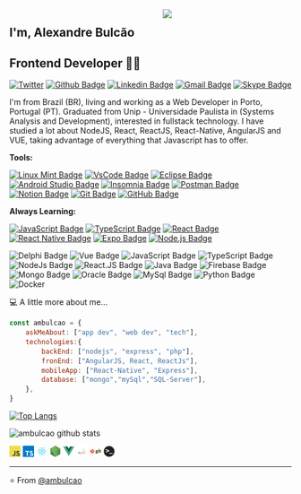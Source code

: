 <img align='right' src="https://media.giphy.com/media/M9gbBd9nbDrOTu1Mqx/giphy.gif" width="230">

## I'm, Alexandre Bulcão 
## Frontend Developer 👨‍💻

[![Twitter](https://img.shields.io/badge/-Twitter-222222?style=flat-square&logo=twitter&logoColor=white&link=https://twitter.com/ambulcao/)](https://twitter.com/ambulcao/)
[![Github Badge](https://img.shields.io/badge/-Github-000?style=flat-square&logo=Github&logoColor=white&link=https://github.com/ambulcao)](https://github.com/ambulcao)
[![Linkedin Badge](https://img.shields.io/badge/-LinkedIn-blue?style=flat-square&logo=Linkedin&logoColor=white&link=https://linkedin.com/in/alexandre-bulcão-141780101)](https://linkedin.com/in/alexandre-bulcão-141780101)
[![Gmail Badge](https://img.shields.io/badge/-Gmail-c14438?style=flat-square&logo=Gmail&logoColor=white&link=mailto:ambulcao@gmail.com)](mailto:ambulcao@gmail.com)
[![Skype Badge](https://img.shields.io/badge/-Skype-00AFF0?style=flat-square&logo=Skype&logoColor=white&link=mailto:ambulcao@gmail.com)](https://join.skype.com/invite/aB0hz6dxd15J)

I'm from Brazil (BR), living and working as a Web Developer in Porto, Portugal (PT). Graduated from Unip - Universidade Paulista in (Systems Analysis and Development), interested in fullstack technology. I have studied a lot about NodeJS, React, ReactJS, React-Native, AngularJS and VUE, taking advantage of everything that Javascript has to offer.

**Tools:**

[![Linux Mint Badge](https://img.shields.io/badge/-Linux_Mint-87CF3E?style=flat-square&logo=linux-mint&logoColor=white&link=https://github.com/brunoemferreira)](https://)
[![VsCode Badge](https://img.shields.io/badge/-VsCode-007ACC?style=flat-square&logo=visual-studio-code&logoColor=white&link=https://github.com/brunoemferreira)](https://code.visualstudio.com/)
[![Eclipse Badge](https://img.shields.io/badge/-Eclipse-2C2255?style=flat-square&logo=eclipse&logoColor=white&link=https://github.com/brunoemferreira)](https://)
[![Android Studio Badge](https://img.shields.io/badge/-Android_Studio-3DDC84?style=flat-square&logo=android-studio&logoColor=white&link=https://github.com/brunoemferreira)](https://)
[![Insomnia Badge](https://img.shields.io/badge/-Insomnia-5849BE?style=flat-square&logo=insomnia&logoColor=white&link=https://github.com/brunoemferreira)](https://)
[![Postman Badge](https://img.shields.io/badge/-Postman-FF6C37?style=flat-square&logo=postman&logoColor=white&link=https://github.com/brunoemferreira)](https://)
[![Notion Badge](https://img.shields.io/badge/-Notion-000000?style=flat-square&logo=notion&logoColor=white&link=https://github.com/brunoemferreira)](https://)
[![Git Badge](https://img.shields.io/badge/-Git-F05032?style=flat-square&logo=git&logoColor=white&link=https://github.com/brunoemferreira)](https://)
[![GitHub Badge](https://img.shields.io/badge/-GitHub-181717?style=flat-square&logo=Github&logoColor=white&link=https://github.com/brunoemferreira)](https://)

**Always Learning:**

[![JavaScript Badge](https://img.shields.io/badge/-JavaScript-yellow?style=flat&logo=javascript&logoColor=black)](#)
[![TypeScript Badge](https://img.shields.io/badge/-TypeScript-007ACC?style=flat&logo=typescript&logoColor=white)](#)
[![React Badge](https://img.shields.io/badge/-React-282c33?style=flat&logo=react&logoColor=61DAFB)](#)
[![React Native Badge](https://img.shields.io/badge/-React_Native-silver?&style=flat&logo=react&logoColor=61DAFB)](#)
[![Expo Badge](https://img.shields.io/badge/-Expo-4C35E3?&style=flat&logo=expo&logoColor=white)](#)
[![Node.js Badge](https://img.shields.io/badge/-Node.js-339933?style=flat&logo=node.js&logoColor=white)](#)

![Delphi Badge](https://img.shields.io/badge/-Delphi-c14438?style=flat-square&logoColor=white&link=mailto:brunoemf@gmail.com)
![Vue Badge](https://img.shields.io/badge/-Vue-4FC08D?style=flat-square&logo=vue.js&logoColor=white&link=https://github.com/brunoemferreira)
![JavaScript Badge](https://img.shields.io/badge/-JavaScript-F7DF1E?style=flat-square&logo=javascript&logoColor=white&link=https://github.com/brunoemferreira)
![TypeScript Badge](https://img.shields.io/badge/-TypeScript-007ACC?style=flat-square&logo=TypeScript&logoColor=white&link=https://github.com/brunoemferreira)
![NodeJs Badge](https://img.shields.io/badge/-Node.Js-339933?style=flat-square&logo=node.js&logoColor=white&link=https://github.com/brunoemferreira)
![React.JS Badge](https://img.shields.io/badge/-React-61DAFB?style=flat-square&logo=react&logoColor=white&link=https://github.com/brunoemferreira)
![Java Badge](https://img.shields.io/badge/-Java-c14438?style=flat-square&logo=Java&logoColor=white&link=https://github.com/brunoemferreira)
![Firebase Badge](https://img.shields.io/badge/-Firebase-FFCA28?style=flat-square&logo=Firebase&logoColor=white&link=https://github.com/brunoemferreira)
![Mongo Badge](https://img.shields.io/badge/-MongoDB-47A248?style=flat-square&logo=MongoDB&logoColor=white&link=https://github.com/brunoemferreira)
![Oracle Badge](https://img.shields.io/badge/-Oracle-F80000?style=flat-square&logo=Oracle&logoColor=white&link=https://github.com/brunoemferreira)
![MySql Badge](https://img.shields.io/badge/-MySql-4479A1?style=flat-square&logo=MySql&logoColor=white&link=https://github.com/brunoemferreira)
![Python Badge](https://img.shields.io/badge/-Python-3776AB?style=flat-square&logo=Python&logoColor=white&link=https://github.com/brunoemferreira)
![Docker](https://img.shields.io/badge/-Docker-099cec?style=flat&logoColor=fff&logo=docker)&nbsp;



💻 A little more about me...  

```javascript
const ambulcao = {
    askMeAbout: ["app dev", "web dev", "tech"],
    technologies:{
        backEnd: ["nodejs", "express", "php"],
        fronEnd: ["AngularJS, React, ReactJs"],
        mobileApp: ["React-Native", "Express"],
        database: ["mongo","mySql","SQL-Server"],
    },
}
```

[![Top Langs](https://github-readme-stats.vercel.app/api/top-langs/?username=anuraghazra&layout=compact)](https://github.com/anuraghazra/github-readme-stats)

![ambulcao github stats](https://github-readme-stats.vercel.app/api?username=ambulcao&show_icons=true&theme=merko)


<code><img height="20" src="https://raw.githubusercontent.com/github/explore/80688e429a7d4ef2fca1e82350fe8e3517d3494d/topics/javascript/javascript.png"></code>
<code><img height="20" src="https://raw.githubusercontent.com/github/explore/80688e429a7d4ef2fca1e82350fe8e3517d3494d/topics/typescript/typescript.png"></code>
<code><img height="20" src="https://raw.githubusercontent.com/github/explore/80688e429a7d4ef2fca1e82350fe8e3517d3494d/topics/react/react.png"></code>
<code><img height="20" src="https://raw.githubusercontent.com/github/explore/80688e429a7d4ef2fca1e82350fe8e3517d3494d/topics/nodejs/nodejs.png"></code>
<code><img height="20" src="https://raw.githubusercontent.com/github/explore/80688e429a7d4ef2fca1e82350fe8e3517d3494d/topics/vue/vue.png"></code>
<code><img height="20" src="https://raw.githubusercontent.com/github/explore/80688e429a7d4ef2fca1e82350fe8e3517d3494d/topics/mysql/mysql.png"></code>
<code><img height="20" src="https://raw.githubusercontent.com/github/explore/80688e429a7d4ef2fca1e82350fe8e3517d3494d/topics/git/git.png"></code>
<code><img height="20" src="https://raw.githubusercontent.com/github/explore/80688e429a7d4ef2fca1e82350fe8e3517d3494d/topics/terminal/terminal.png"></code>

---
⭐️ From [@ambulcao](https://github.com/ambulcao)
